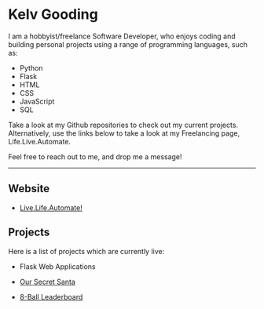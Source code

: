 # Kelv Gooding

I am a hobbyist/freelance Software Developer, who enjoys coding and building personal projects using a range of programming languages, such as:

* Python
* Flask
* HTML
* CSS
* JavaScript
* SQL

Take a look at my Github repositories to check out my current projects. Alternatively, use the links below to take a look at my Freelancing page, Life.Live.Automate.

Feel free to reach out to me, and drop me a message!

---

## **Website**

* [Live.Life.Automate!](https://livelifeautomate.co.uk/)

## **Projects**

Here is a list of projects which are currently live:

* Flask Web Applications

* [Our Secret Santa](https://oursecretsanta.co.uk/)
* [8-Ball Leaderboard](https://eightball-leaderboard.onrender.com/)

<!---
KGoodz93/KGoodz93 is a ✨ special ✨ repository because its `README.md` (this file) appears on your GitHub profile.
You can click the Preview link to take a look at your changes.
--->
